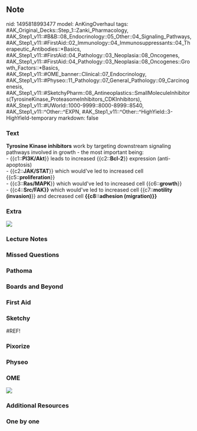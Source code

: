 ## Note
nid: 1495818993477
model: AnKingOverhaul
tags: #AK_Original_Decks::Step_1::Zanki_Pharmacology, #AK_Step1_v11::#B&B::08_Endocrinology::05_Other::04_Signaling_Pathways, #AK_Step1_v11::#FirstAid::02_Immunology::04_Immunosuppressants::04_Therapeutic_Antibodies::*Basics, #AK_Step1_v11::#FirstAid::04_Pathology::03_Neoplasia::08_Oncogenes, #AK_Step1_v11::#FirstAid::04_Pathology::03_Neoplasia::08_Oncogenes::Growth_Factors::*Basics, #AK_Step1_v11::#OME_banner::Clinical::07_Endocrinology, #AK_Step1_v11::#Physeo::11_Pathology::07_General_Pathology::09_Carcinogenesis, #AK_Step1_v11::#SketchyPharm::08_Antineoplastics::SmallMoleculeInhibitors(TyrosineKinase_ProteasomeInhibitors_CDKInhibitors), #AK_Step1_v11::#UWorld::1000-9999::8000-8999::8540, #AK_Step1_v11::^Other::^EXPN, #AK_Step1_v11::^Other::^HighYield::3-HighYield-temporary
markdown: false

### Text
<div>
  <b>Tyrosine Kinase inhibitors</b> work by targeting downstream
  signaling pathways involved in growth - the most important being:
</div>
<div>
  <div>
    - {{c1::<b>PI3K/Akt</b>}} leads to increased
    {{c2::<b>Bcl-2</b>}} expression (anti-apoptosis)
  </div>
  <div>
    - {{c2::<b>JAK/STAT</b>}} which would've led to increased cell
    {{c5::<b>proliferation</b>}}
  </div>
  <div>
    - {{c3::<b>Ras/MAPK</b>}} which would've led to increased cell
    {{c6::<b>growth</b>}}
  </div>
  <div>
    - {{c4::<b>Src/FAK}}</b> which would've led to increased cell
    {{c7::<b>motility (invasion)</b>}} and decreased cell
    <b>{{c8::adhesion (migration)}}</b>
  </div>
</div>

### Extra
<i><img src="paste-20036022435841.jpg"></i>

### Lecture Notes


### Missed Questions


### Pathoma


### Boards and Beyond


### First Aid


### Sketchy
#REF!

### Pixorize


### Physeo


### OME
<div class="ome-widget">
  <a href=
  "https://onlinemeded.org/spa/endocrinology?ref=anki"><img src=
  "_OME_AnkiFlashcards_Topic_2.png"></a>
</div>

### Additional Resources


### One by one

